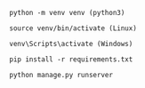 
    python -m venv venv (python3)

    source venv/bin/activate (Linux)
    
    venv\Scripts\activate (Windows)
    
    pip install -r requirements.txt
    
    python manage.py runserver
    
    

